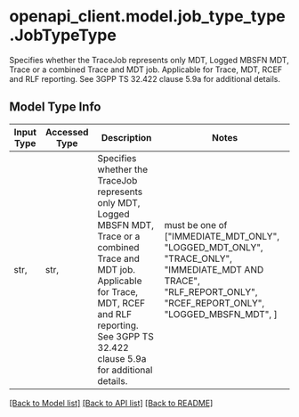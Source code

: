 # openapi_client.model.job_type_type.JobTypeType

Specifies whether the TraceJob represents only MDT, Logged MBSFN MDT, Trace or a combined Trace and MDT job. Applicable for Trace, MDT, RCEF and RLF reporting. See 3GPP TS 32.422 clause 5.9a for additional details.

## Model Type Info
Input Type | Accessed Type | Description | Notes
------------ | ------------- | ------------- | -------------
str,  | str,  | Specifies whether the TraceJob represents only MDT, Logged MBSFN MDT, Trace or a combined Trace and MDT job. Applicable for Trace, MDT, RCEF and RLF reporting. See 3GPP TS 32.422 clause 5.9a for additional details. | must be one of ["IMMEDIATE_MDT_ONLY", "LOGGED_MDT_ONLY", "TRACE_ONLY", "IMMEDIATE_MDT AND TRACE", "RLF_REPORT_ONLY", "RCEF_REPORT_ONLY", "LOGGED_MBSFN_MDT", ] 

[[Back to Model list]](../../README.md#documentation-for-models) [[Back to API list]](../../README.md#documentation-for-api-endpoints) [[Back to README]](../../README.md)

